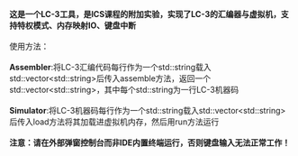 **这是一个LC-3工具，是ICS课程的附加实验，实现了LC-3的汇编器与虚拟机，支持特权模式、内存映射IO、键盘中断**
\
\
使用方法：
\
\
**Assembler**:将LC-3汇编代码每行作为一个std::string载入std::vector\<std::string\>后传入assemble方法，返回一个std::vector\<std::string\>，其中每个std::string为一行LC-3机器码
\
\
**Simulator**:将LC-3机器码每行作为一个std::string载入std::vector\<std::string\>后传入load方法将其加载进虚拟机内存，然后用run方法运行
\
\
**注意：请在外部弹窗控制台而非IDE内置终端运行，否则键盘输入无法正常工作！**
